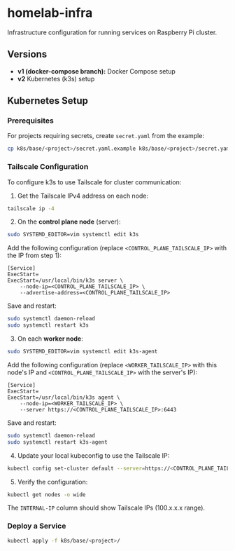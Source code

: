# homelab-infra

Infrastructure configuration for running services on Raspberry Pi cluster.

## Versions

- **v1 (docker-compose branch):** Docker Compose setup
- **v2** Kubernetes (k3s) setup

## Kubernetes Setup

### Prerequisites

For projects requiring secrets, create `secret.yaml` from the example:

```bash
cp k8s/base/<project>/secret.yaml.example k8s/base/<project>/secret.yaml
```

### Tailscale Configuration

To configure k3s to use Tailscale for cluster communication:

1. Get the Tailscale IPv4 address on each node:

```bash
tailscale ip -4
```

2. On the **control plane node** (server):

```bash
sudo SYSTEMD_EDITOR=vim systemctl edit k3s
```

Add the following configuration (replace `<CONTROL_PLANE_TAILSCALE_IP>` with the IP from step 1):

```
[Service]
ExecStart=
ExecStart=/usr/local/bin/k3s server \
    --node-ip=<CONTROL_PLANE_TAILSCALE_IP> \
    --advertise-address=<CONTROL_PLANE_TAILSCALE_IP>
```

Save and restart:

```bash
sudo systemctl daemon-reload
sudo systemctl restart k3s
```

3. On each **worker node**:

```bash
sudo SYSTEMD_EDITOR=vim systemctl edit k3s-agent
```

Add the following configuration (replace `<WORKER_TAILSCALE_IP>` with this node's IP and `<CONTROL_PLANE_TAILSCALE_IP>` with the server's IP):

```
[Service]
ExecStart=
ExecStart=/usr/local/bin/k3s agent \
    --node-ip=<WORKER_TAILSCALE_IP> \
    --server https://<CONTROL_PLANE_TAILSCALE_IP>:6443
```

Save and restart:

```bash
sudo systemctl daemon-reload
sudo systemctl restart k3s-agent
```

4. Update your local kubeconfig to use the Tailscale IP:

```bash
kubectl config set-cluster default --server=https://<CONTROL_PLANE_TAILSCALE_IP>:6443
```

5. Verify the configuration:

```bash
kubectl get nodes -o wide
```

The `INTERNAL-IP` column should show Tailscale IPs (100.x.x.x range).

### Deploy a Service

```bash
kubectl apply -f k8s/base/<project>/
```
